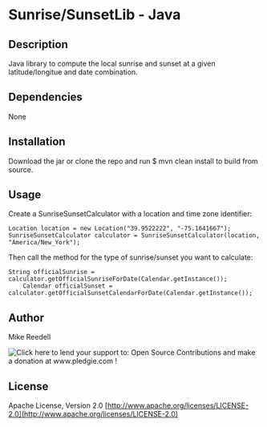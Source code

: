 Sunrise/SunsetLib - Java
============

Description
-----------
Java library to compute the local sunrise and sunset at a given latitude/longitue and date combination.

Dependencies
------------
None

Installation
------------
Download the jar or clone the repo and run $ mvn clean install to build from source.

Usage
-----
Create a SunriseSunsetCalculator with a location and time zone identifier:

    Location location = new Location("39.9522222", "-75.1641667");
    SunriseSunsetCalculator calculator = SunriseSunsetCalculator(location, "America/New_York");

Then call the method for the type of sunrise/sunset you want to calculate:

    String officialSunrise = calculator.getOfficialSunriseForDate(Calendar.getInstance());
		Calendar officialSunset = calculator.getOfficialSunsetCalendarForDate(Calendar.getInstance());

Author
------
Mike Reedell

![Click here to lend your support to: Open Source Contributions and make a donation at www.pledgie.com !](http://www.pledgie.com/campaigns/15328.png?skin_name=chrome)

License
-------
Apache License, Version 2.0 
[http://www.apache.org/licenses/LICENSE-2.0](http://www.apache.org/licenses/LICENSE-2.0)